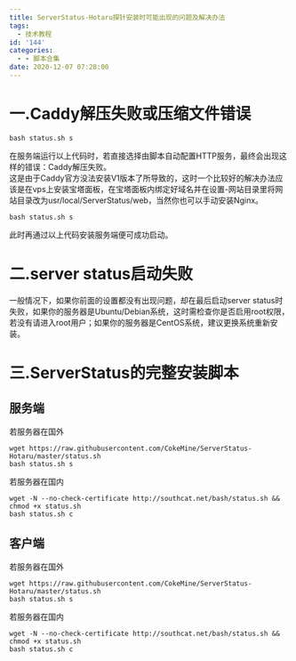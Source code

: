 ```yaml
---
title: ServerStatus-Hotaru探针安装时可能出现的问题及解决办法
tags:
  - 技术教程
id: '144'
categories:
  - - 脚本合集
date: 2020-12-07 07:28:00
---
```


# 一.Caddy解压失败或压缩文件错误

```
bash status.sh s
```

在服务端运行以上代码时，若直接选择由脚本自动配置HTTP服务，最终会出现这样的错误：Caddy解压失败。  
这是由于Caddy官方没法安装V1版本了所导致的，这时一个比较好的解决办法应该是在vps上安装宝塔面板，在宝塔面板内绑定好域名并在设置-网站目录里将网站目录改为usr/local/ServerStatus/web，当然你也可以手动安装Nginx。
<!-- more -->
```
bash status.sh s
```

此时再通过以上代码安装服务端便可成功启动。

# 二.server status启动失败

一般情况下，如果你前面的设置都没有出现问题，却在最后启动server status时失败，如果你的服务器是Ubuntu/Debian系统，这时需检查你是否启用root权限，若没有请进入root用户；如果你的服务器是CentOS系统，建议更换系统重新安装。

# 三.ServerStatus的完整安装脚本

## 服务端

若服务器在国外

```
wget https://raw.githubusercontent.com/CokeMine/ServerStatus-Hotaru/master/status.sh
bash status.sh s
```

若服务器在国内

```
wget -N --no-check-certificate http://southcat.net/bash/status.sh && chmod +x status.sh
bash status.sh c
```

## 客户端

若服务器在国外

```
wget https://raw.githubusercontent.com/CokeMine/ServerStatus-Hotaru/master/status.sh
bash status.sh s
```

若服务器在国内

```
wget -N --no-check-certificate http://southcat.net/bash/status.sh && chmod +x status.sh
bash status.sh c
```